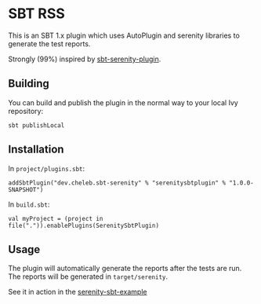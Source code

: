 # SBT RSS

This is an SBT 1.x plugin which uses AutoPlugin and serenity libraries to generate the test reports.

Strongly (99%) inspired by [sbt-serenity-plugin](https://github.com/abhijeetardale/serenity-sbt-plugin).

## Building 

You can build and publish the plugin in the normal way to your local Ivy repository:

```
sbt publishLocal
```

## Installation


In `project/plugins.sbt`:

```
addSbtPlugin("dev.cheleb.sbt-serenity" % "serenitysbtplugin" % "1.0.0-SNAPSHOT")
```

In `build.sbt`:

```
val myProject = (project in file(".")).enablePlugins(SerenitySbtPlugin)

```

## Usage

The plugin will automatically generate the reports after the tests are run. The reports will be generated in `target/serenity`.

See it in action in the [serenity-sbt-example](https://github.com/cheleb/hello-serenity-junit/)




